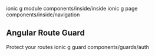 ionic g module components/inside/inside
ionic g page components/inside/navigation


## Angular Route Guard 
Protect your routes 
ionic g guard components/guards/auth